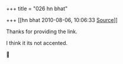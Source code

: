 +++
title = "026 hn bhat"

+++
[[hn bhat	2010-08-06, 10:06:33 [Source](https://groups.google.com/g/bvparishat/c/l53DBASBoW8)]]



Thanks for providing the link.

  

I think it its not accented.



